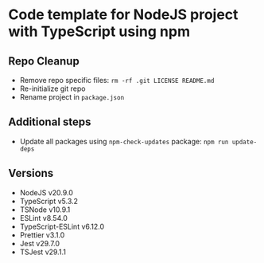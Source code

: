 # Code template for NodeJS project with TypeScript using npm

## Repo Cleanup

- Remove repo specific files: `rm -rf .git LICENSE README.md`
- Re-initialize git repo
- Rename project in `package.json`

## Additional steps

- Update all packages using `npm-check-updates` package: `npm run update-deps`

## Versions

- NodeJS v20.9.0
- TypeScript v5.3.2
- TSNode v10.9.1
- ESLint v8.54.0
- TypeScript-ESLint v6.12.0
- Prettier v3.1.0
- Jest v29.7.0
- TSJest v29.1.1
